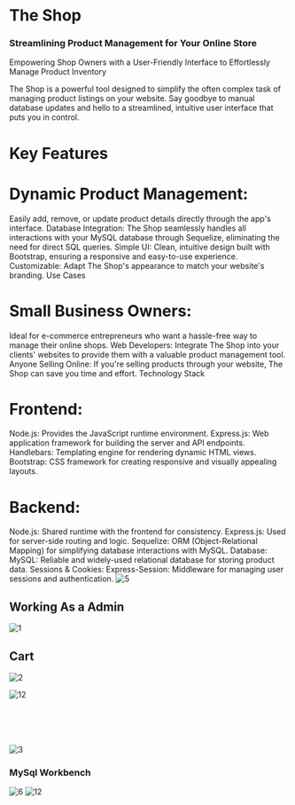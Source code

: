# The Shop
### Streamlining Product Management for Your Online Store
Empowering Shop Owners with a User-Friendly Interface to Effortlessly Manage Product Inventory

The Shop is a powerful tool designed to simplify the often complex task of managing product listings on your website.  Say goodbye to manual database updates and hello to a streamlined, intuitive user interface that puts you in control.

# Key Features

# Dynamic Product Management: 
Easily add, remove, or update product details directly through the app's interface.
Database Integration: The Shop seamlessly handles all interactions with your MySQL database through Sequelize, eliminating the need for direct SQL queries.
Simple UI: Clean, intuitive design built with Bootstrap, ensuring a responsive and easy-to-use experience.
Customizable: Adapt The Shop's appearance to match your website's branding.
Use Cases

# Small Business Owners: 
Ideal for e-commerce entrepreneurs who want a hassle-free way to manage their online shops.
Web Developers: Integrate The Shop into your clients' websites to provide them with a valuable product management tool.
Anyone Selling Online: If you're selling products through your website, The Shop can save you time and effort.
Technology Stack

# Frontend:
Node.js: Provides the JavaScript runtime environment.
Express.js: Web application framework for building the server and API endpoints.
Handlebars: Templating engine for rendering dynamic HTML views.
Bootstrap: CSS framework for creating responsive and visually appealing layouts.
# Backend:
Node.js: Shared runtime with the frontend for consistency.
Express.js: Used for server-side routing and logic.
Sequelize: ORM (Object-Relational Mapping) for simplifying database interactions with MySQL.
Database:
MySQL: Reliable and widely-used relational database for storing product data.
Sessions & Cookies:
Express-Session: Middleware for managing user sessions and authentication.
![5](https://github.com/VanshGupta1905/The-Shop/assets/97848559/798dfc09-9b3c-476d-a6b8-5c827ab0ba68)
## Working As a Admin
![1](https://github.com/VanshGupta1905/The-Shop/assets/97848559/aaeea3e5-ea53-4f22-a087-fddf1cea44d0)
## Cart
![2](https://github.com/VanshGupta1905/The-Shop/assets/97848559/31ef5576-0cce-4352-bfc4-ce9e8d396e42)

![12](https://github.com/VanshGupta1905/The-Shop/assets/97848559/f66cfae2-de7a-471a-8370-d893d7c70051)
<br><br><br><br><br>

![3](https://github.com/VanshGupta1905/The-Shop/assets/97848559/096e7921-f83c-4675-af2e-3c53aea4f9ef)

### MySql Workbench
![6](https://github.com/VanshGupta1905/The-Shop/assets/97848559/ecb9d46a-6ae7-45ff-a939-fe3d18a882b5)
![12](https://github.com/VanshGupta1905/The-Shop/assets/97848559/6cfb59f0-dfbc-44ab-b209-e92ce0c613c9)
